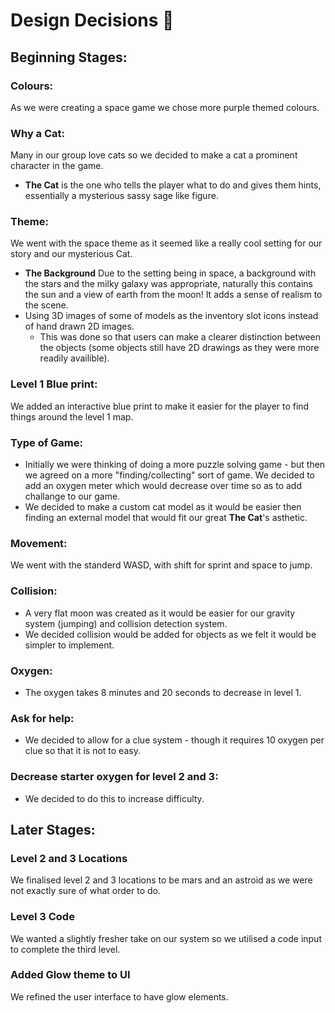 # Design Decisions :thinking:

## Beginning Stages:

### Colours:
As we were creating a space game we chose more purple themed colours.

### Why a Cat:
Many in our group love cats so we decided to make a cat a prominent character in the game.
- **The Cat** is the one who tells the player what to do and gives them hints, essentially a mysterious sassy sage like figure.

### Theme:
We went with the space theme as it seemed like a really cool setting for our story and our mysterious Cat.
- **The Background** Due to the setting being in space, a background with the stars and the milky galaxy was appropriate, naturally this contains the sun and a view of earth from the moon! It adds a sense of realism to the scene.
- Using 3D images of some of models as the inventory slot icons instead of hand drawn 2D images.
  - This was done so that users can make a clearer distinction between the objects (some objects still have 2D drawings as they were more readily availible).

### Level 1 Blue print:
We added an interactive blue print to make it easier for the player to find things around the level 1 map.

### Type of Game:
- Initially we were thinking of doing a more puzzle solving game - but then we agreed on a more "finding/collecting" sort of game. We decided to add an oxygen meter which would decrease over time so as to add challange to our game.
- We decided to make a custom cat model as it would be easier then finding an external model that would fit our great **The Cat**'s asthetic.

### Movement:
We went with the standerd WASD, with shift for sprint and space to jump.

### Collision:
- A very flat moon was created as it would be easier for our gravity system (jumping) and collision detection system.
- We decided collision would be added for objects as we felt it would be simpler to implement.

### Oxygen:
- The oxygen takes 8 minutes and 20 seconds to decrease in level 1.

### Ask for help:
- We decided to allow for a clue system - though it requires 10 oxygen per clue so that it is not to easy.

### Decrease starter oxygen for level 2 and 3:
- We decided to do this to increase difficulty.

## Later Stages:

### Level 2 and 3 Locations
We finalised level 2 and 3 locations to be mars and an astroid as we were not exactly sure of what order to do.

### Level 3 Code
We wanted a slightly fresher take on our system so we utilised a code input to complete the third level.

### Added Glow theme to UI
We refined the user interface to have glow elements.

